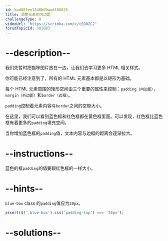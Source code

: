 ```yaml
---
id: bad88fee1348bd9aedf08825
title: 调整元素的内边距
challengeType: 0
videoUrl: 'https://scrimba.com/c/cED8ZC2'
forumTopicId: 301083
---
```


# --description--

我们先暂时把猫咪图片放在一边，让我们去学习更多 HTML 相关样式。

你可能已经注意到了，所有的 HTML 元素基本都是以矩形为基础。

每个 HTML 元素周围的矩形空间由三个重要的属性来控制：`padding（内边距）`，`margin（外边距）`和`border（边框）`。

`padding`控制着元素内容与`border`之间的空隙大小。

在这里，我们可以看到蓝色框和红色框都在黄色框里面。可以发现，红色框比蓝色框有着更多的`padding`填充空间。

当你增加蓝色框的`padding`值，文本内容与边框的距离会逐渐拉大。

# --instructions--

蓝色的框`padding`的值要跟红色框的一样大小。

# --hints--

`blue-box` class 的`padding`值应为`20px`。

```js
assert($('.blue-box').css('padding-top') === '20px');
```

# --solutions--

